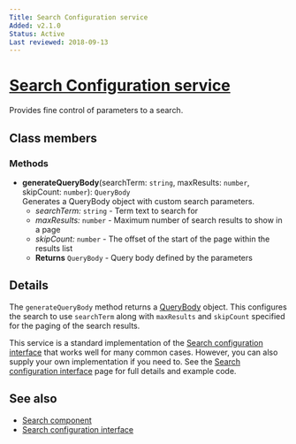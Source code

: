 ```yaml
---
Title: Search Configuration service
Added: v2.1.0
Status: Active
Last reviewed: 2018-09-13
---
```


# [Search Configuration service](../../../lib/core/services/search-configuration.service.ts "Defined in search-configuration.service.ts")

Provides fine control of parameters to a search.

## Class members

### Methods

*   **generateQueryBody**(searchTerm: `string`, maxResults: `number`, skipCount: `number`): `QueryBody`<br/>
    Generates a QueryBody object with custom search parameters.
    *   *searchTerm:* `string`  - Term text to search for
    *   *maxResults:* `number`  - Maximum number of search results to show in a page
    *   *skipCount:* `number`  - The offset of the start of the page within the results list
    *   **Returns** `QueryBody` - Query body defined by the parameters

## Details

The `generateQueryBody` method returns a
[QueryBody](https://github.com/Alfresco/alfresco-js-api/blob/1.6.0/src/alfresco-search-rest-api/docs/QueryBody.md)
object. This configures the search to use `searchTerm` along with `maxResults` and `skipCount`
specified for the paging of the search results.

This service is a standard implementation of the
[Search configuration interface](../interfaces/search-configuration.interface.md) that works well for many
common cases. However, you can also supply your own implementation if you need to. See the
[Search configuration interface](../interfaces/search-configuration.interface.md) page for full details and
example code.

## See also

*   [Search component](../../content-services/components/search.component.md)
*   [Search configuration interface](../interfaces/search-configuration.interface.md)
